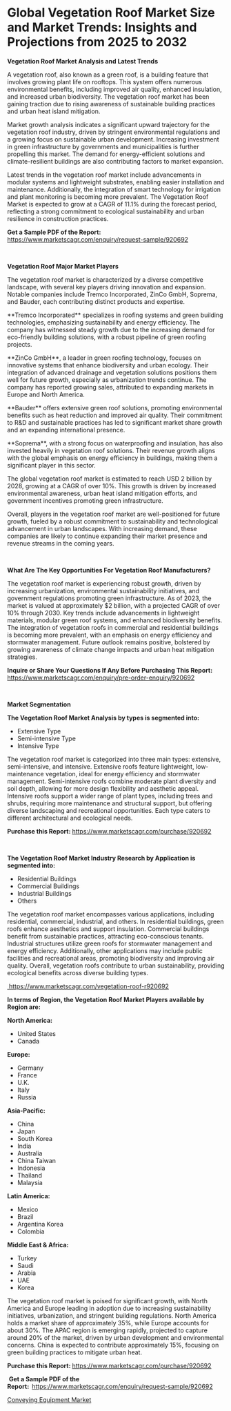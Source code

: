 <p><h1>Global Vegetation Roof Market Size and Market Trends: Insights and Projections from 2025 to 2032</h1></p><p><strong>Vegetation Roof Market Analysis and Latest Trends</strong></p>
<p><p>A vegetation roof, also known as a green roof, is a building feature that involves growing plant life on rooftops. This system offers numerous environmental benefits, including improved air quality, enhanced insulation, and increased urban biodiversity. The vegetation roof market has been gaining traction due to rising awareness of sustainable building practices and urban heat island mitigation.</p><p>Market growth analysis indicates a significant upward trajectory for the vegetation roof industry, driven by stringent environmental regulations and a growing focus on sustainable urban development. Increasing investment in green infrastructure by governments and municipalities is further propelling this market. The demand for energy-efficient solutions and climate-resilient buildings are also contributing factors to market expansion.</p><p>Latest trends in the vegetation roof market include advancements in modular systems and lightweight substrates, enabling easier installation and maintenance. Additionally, the integration of smart technology for irrigation and plant monitoring is becoming more prevalent. The Vegetation Roof Market is expected to grow at a CAGR of 11.1% during the forecast period, reflecting a strong commitment to ecological sustainability and urban resilience in construction practices.</p></p>
<p><strong>Get a Sample PDF of the Report:&nbsp;</strong> <a href="https://www.marketscagr.com/enquiry/request-sample/920692?utm_campaign=2942&utm_medium=2&utm_source=Github&utm_content=ia&utm_term=06032025&utm_id=vegetation-roof">https://www.marketscagr.com/enquiry/request-sample/920692</a></p>
<p>&nbsp;</p>
<p><strong>Vegetation Roof Major Market Players</strong></p>
<p><p>The vegetation roof market is characterized by a diverse competitive landscape, with several key players driving innovation and expansion. Notable companies include Tremco Incorporated, ZinCo GmbH, Soprema, and Bauder, each contributing distinct products and expertise.</p><p>**Tremco Incorporated** specializes in roofing systems and green building technologies, emphasizing sustainability and energy efficiency. The company has witnessed steady growth due to the increasing demand for eco-friendly building solutions, with a robust pipeline of green roofing projects. </p><p>**ZinCo GmbH**, a leader in green roofing technology, focuses on innovative systems that enhance biodiversity and urban ecology. Their integration of advanced drainage and vegetation solutions positions them well for future growth, especially as urbanization trends continue. The company has reported growing sales, attributed to expanding markets in Europe and North America.</p><p>**Bauder** offers extensive green roof solutions, promoting environmental benefits such as heat reduction and improved air quality. Their commitment to R&D and sustainable practices has led to significant market share growth and an expanding international presence.</p><p>**Soprema**, with a strong focus on waterproofing and insulation, has also invested heavily in vegetation roof solutions. Their revenue growth aligns with the global emphasis on energy efficiency in buildings, making them a significant player in this sector. </p><p>The global vegetation roof market is estimated to reach USD 2 billion by 2028, growing at a CAGR of over 10%. This growth is driven by increased environmental awareness, urban heat island mitigation efforts, and government incentives promoting green infrastructure.</p><p>Overall, players in the vegetation roof market are well-positioned for future growth, fueled by a robust commitment to sustainability and technological advancement in urban landscapes. With increasing demand, these companies are likely to continue expanding their market presence and revenue streams in the coming years.</p></p>
<p>&nbsp;</p>
<p><strong>What Are The Key Opportunities For Vegetation Roof Manufacturers?</strong></p>
<p><p>The vegetation roof market is experiencing robust growth, driven by increasing urbanization, environmental sustainability initiatives, and government regulations promoting green infrastructure. As of 2023, the market is valued at approximately $2 billion, with a projected CAGR of over 10% through 2030. Key trends include advancements in lightweight materials, modular green roof systems, and enhanced biodiversity benefits. The integration of vegetation roofs in commercial and residential buildings is becoming more prevalent, with an emphasis on energy efficiency and stormwater management. Future outlook remains positive, bolstered by growing awareness of climate change impacts and urban heat mitigation strategies.</p></p>
<p><strong>Inquire or Share Your Questions If Any Before Purchasing This Report:</strong> <a href="https://www.marketscagr.com/enquiry/pre-order-enquiry/920692?utm_campaign=2942&utm_medium=2&utm_source=Github&utm_content=ia&utm_term=06032025&utm_id=vegetation-roof">https://www.marketscagr.com/enquiry/pre-order-enquiry/920692</a></p>
<p>&nbsp;</p>
<p><strong>Market Segmentation</strong></p>
<p><strong>The Vegetation Roof Market Analysis by types is segmented into:</strong></p>
<p><ul><li>Extensive Type</li><li>Semi-intensive Type</li><li>Intensive Type</li></ul></p>
<p><p>The vegetation roof market is categorized into three main types: extensive, semi-intensive, and intensive. Extensive roofs feature lightweight, low-maintenance vegetation, ideal for energy efficiency and stormwater management. Semi-intensive roofs combine moderate plant diversity and soil depth, allowing for more design flexibility and aesthetic appeal. Intensive roofs support a wider range of plant types, including trees and shrubs, requiring more maintenance and structural support, but offering diverse landscaping and recreational opportunities. Each type caters to different architectural and ecological needs.</p></p>
<p><strong>Purchase this Report:&nbsp;</strong><a href="https://www.marketscagr.com/purchase/920692?utm_campaign=2942&utm_medium=2&utm_source=Github&utm_content=ia&utm_term=06032025&utm_id=vegetation-roof">https://www.marketscagr.com/purchase/920692</a></p>
<p>&nbsp;</p>
<p><strong>The Vegetation Roof Market Industry Research by Application is segmented into:</strong></p>
<p><ul><li>Residential Buildings</li><li>Commercial Buildings</li><li>Industrial Buildings</li><li>Others</li></ul></p>
<p><p>The vegetation roof market encompasses various applications, including residential, commercial, industrial, and others. In residential buildings, green roofs enhance aesthetics and support insulation. Commercial buildings benefit from sustainable practices, attracting eco-conscious tenants. Industrial structures utilize green roofs for stormwater management and energy efficiency. Additionally, other applications may include public facilities and recreational areas, promoting biodiversity and improving air quality. Overall, vegetation roofs contribute to urban sustainability, providing ecological benefits across diverse building types.</p></p>
<p><a href="https://www.marketscagr.com/vegetation-roof-r920692?utm_campaign=2942&utm_medium=2&utm_source=Github&utm_content=ia&utm_term=06032025&utm_id=vegetation-roof">&nbsp;https://www.marketscagr.com/vegetation-roof-r920692</a></p>
<p><strong>In terms of Region, the Vegetation Roof Market Players available by Region are:</strong></p>
<p>
    <p> <strong> North America: </strong>
        <ul>
            <li>United States</li>
            <li>Canada</li>
        </ul>
        </p> 
    <p> <strong> Europe: </strong>
        <ul>
            <li>Germany</li>
            <li>France</li>
            <li>U.K.</li>
            <li>Italy</li>
            <li>Russia</li>
        </ul>
        </p> 
    <p> <strong> Asia-Pacific: </strong>
        <ul>
            <li>China</li>
            <li>Japan</li>
            <li>South Korea</li>
            <li>India</li>
            <li>Australia</li>
            <li>China Taiwan</li>
            <li>Indonesia</li>
            <li>Thailand</li>
            <li>Malaysia</li>
        </ul>
        </p> 
    <p> <strong> Latin America: </strong>
        <ul>
            <li>Mexico</li>
            <li>Brazil</li>
            <li>Argentina Korea</li>
            <li>Colombia</li>
        </ul>
        </p> 
    <p> <strong> Middle East & Africa: </strong>
        <ul>
            <li>Turkey</li>
            <li>Saudi</li>
            <li>Arabia</li>
            <li>UAE</li>
            <li>Korea</li>
        </ul>
    </p>
    </p>
<p><p>The vegetation roof market is poised for significant growth, with North America and Europe leading in adoption due to increasing sustainability initiatives, urbanization, and stringent building regulations. North America holds a market share of approximately 35%, while Europe accounts for about 30%. The APAC region is emerging rapidly, projected to capture around 20% of the market, driven by urban development and environmental concerns. China is expected to contribute approximately 15%, focusing on green building practices to mitigate urban heat.</p></p>
<p><strong>Purchase this Report: </strong><a href="https://www.marketscagr.com/purchase/920692?utm_campaign=2942&utm_medium=2&utm_source=Github&utm_content=ia&utm_term=06032025&utm_id=vegetation-roof">https://www.marketscagr.com/purchase/920692</a></p>
<p>&nbsp;<strong>Get a Sample PDF of the Report:&nbsp;&nbsp;</strong><a href="https://www.marketscagr.com/enquiry/request-sample/920692?utm_campaign=2942&utm_medium=2&utm_source=Github&utm_content=ia&utm_term=06032025&utm_id=vegetation-roof">https://www.marketscagr.com/enquiry/request-sample/920692</a></p>
<p><strong></strong></p>
<p><p><a href="https://github.com/chkrselia/Market-Research-Report-List-1/blob/main/conveying-equipment-market.md?utm_campaign=2942&utm_medium=2&utm_source=Github&utm_content=ia&utm_term=06032025&utm_id=vegetation-roof">Conveying Equipment Market</a></p></p>